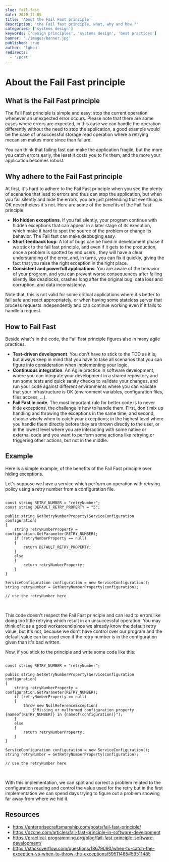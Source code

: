 ```yaml
---
slug: fail-fast
date: 2020-11-05
title: 'About the Fail Fast principle'
description: 'the Fail fast principle, what, why and how ?'
categories: ['systems design']
keywords: ['design principles', 'systems design', 'best practices']
banner: './images/banner.jpg'
published: true
author: 'lghou'
redirects:
  - '/post'
---
```


# About the Fail Fast principle

## What is the Fail Fast principle

The Fail Fast principle is simple and easy: stop the current operation whenever an unexpected error occurs. Please note that there are some cases where errors are expected, in this case we can handle the operation differently without the need to stop the application, a good example would be the case of unsuccessful storage read operation where a retrying mecanism makes more since than failure.

You can think that failing fast can make the application fragile, but the more you catch errors early, the least it costs you to fix them, and the more your application becomes robust.

## Why adhere to the Fail Fast principle

At first, it's hard to adhere to the Fail Fast principle when you see the plenty of scenarios that lead to errors and thus can stop the application, but when you fail silently and hide the errors, you are just pretending that everthing is OK nevertheless it's not.
Here are some of the benefits of the Fail Fast principle:

- **No hidden exceptions**. If you fail silently, your program continue with hidden exceptions that can appear in a later stage of its execution, which make it hard to spot the source of the problem or change its behavior. The Fail fast can make debbuging easy.
- **Short feedback loop**. A lot of bugs can be fixed in development phase if we stick to the fail fast principle, and even if it gets to the production, once a problem is spotted by end users , they will have a clear understanding of the error, and, in turns, you can fix it quickly, giving the fact that you raise the right exception in the right place.
- **Consistent and powerfull applications**. You are aware of the behavior of your program, and you can prevent worse consequences after failing silently like deadlocks, crashes long after the original bug, data loss and corruption, and data inconsistency.

Note that, this is not valid for some critical applications where it's better to fail safe and react appropriately, or when having some stateless server that process requests independently and can continue working even if it fails to handle a request.

## How to Fail Fast

Beside what's in the code, the Fail Fast principle figures also in many agile practices.

- **Test-driven development**. You don't have to stick to the TDD as it is, but always keep in mind that you have to take all scenarios that you can figure into consideration when implementing your logic.
- **Continuous integration**. An Agile practice in software development, where you can integrate your development in a shared repository and run some tests and quick sanity checks to validate your changes, and run your code against different environments where you can validate that your infrastructure is OK (environment variables, configuration files, files access, ...).
- **Fail Fast in code**. The most important rule for better code is to never hide exceptions, the challenge is how to handle them. First, don't mix up handling and throwing the exceptions in the same time, and second, choose wisely when to catch your exceptions; in the highest level where you handle them directly before they are thrown directly to the user, or in the lowest level where you are interacting with some native or external code and you want to perform some actions like retrying or triggering other actions, but not in the middle.

## Example

Here is a simple example, of the benefits of the Fail Fast principle over hiding exceptions.

Let's suppose we have a service which perform an operation with retrying policy using a retry number from a configuration file.

```tsx

const string RETRY_NUMBER = "retryNumber";
const string DEFAULT_RETRY_PROPERTY = "5";

public string GetRetryNumberProperty(ServiceConfiguration configuration)
{
    string retryNumberProperty = configuration.GetParameter(RETRY_NUMBER);
    if (retryNumberProperty == null)
    {
        return DEFAULT_RETRY_PROPERTY;
    }
    else
    {
        return retryNumberProperty;
    }
}

ServiceConfiguration configuration = new ServiceConfiguration();
string retryNumber = GetRetryNumberProperty(configuration);

// use the retryNumber here

```

<br/>

This code doesn't respect the Fail Fast principle and can lead to errors like doing too little retrying which result in an unsuccessful operation.
You may think of it as a good workaround since we already know the default retry value, but it's not, because we don't have control over our program and the default value can be used even if the retry number is in the configuration given than it's bad written.

Now, if you stick to the principle and write some code like this:

```tsx

const string RETRY_NUMBER = "retryNumber";

public string GetRetryNumberProperty(ServiceConfiguration configuration)
{
    string retryNumberProperty = configuration.GetParameter(RETRY_NUMBER);
    if (retryNumberProperty == null)
    {
        throw new NullReferenceException(
            $"Missing or malformed configuration property {nameof(RETRY_NUMBER)} in {nameof(configuration)}");
    }
    else
    {
        return retryNumberProperty;
    }
}

ServiceConfiguration configuration = new ServiceConfiguration();
string retryNumber = GetRetryNumberProperty(configuration);

// use the retryNumber here

```

<br/>

With this implementation, we can spot and correct a problem related to the configuration reading and control the value used for the retry but in the first implementation we can spend days trying to figure out a problem showing far away from where we hid it.

## Resources

- https://enterprisecraftsmanship.com/posts/fail-fast-principle/
- https://dzone.com/articles/fail-fast-principle-in-software-development
- https://practical-programming.org/blog/fail-fast-principle-software-development/
- https://stackoverflow.com/questions/18679090/when-to-catch-the-exception-vs-when-to-throw-the-exceptions/59511485#59511485

